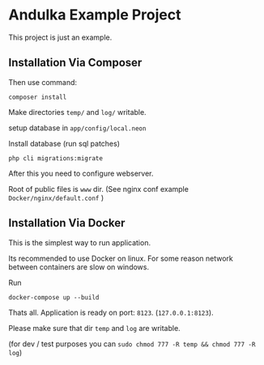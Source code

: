 Andulka Example Project
=================

This project is just an example.



Installation Via Composer
------------

Then use command:

	composer install

Make directories `temp/` and `log/` writable.

 setup database in `app/config/local.neon`

Install database (run sql patches)

	php cli migrations:migrate

After this you need to configure webserver. 

Root of public files is `www` dir. (See nginx conf example `Docker/nginx/default.conf` )


Installation Via Docker
------------
This is the simplest way to run application.

Its recommended to use Docker on linux. 
For some reason network between containers are slow on windows. 

Run

	docker-compose up --build
	
Thats all. Application is ready on  port: `8123`. (`127.0.0.1:8123`).

Please make sure that dir `temp` and `log` are writable. 

(for dev / test purposes you can `sudo chmod 777 -R temp && chmod 777 -R log`)

